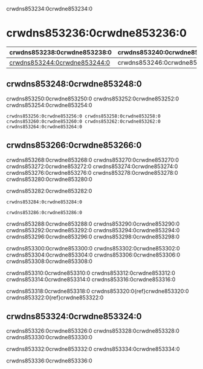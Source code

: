 crwdns853234:0crwdne853234:0
# crwdns853236:0crwdne853236:0

| crwdns853238:0crwdne853238:0                                 | crwdns853240:0crwdne853240:0 |
| ------------------------------------------------------------ | ---------------------------- |
| [crwdns853244:0crwdne853244:0](crwdns853242:0crwdne853242:0) | crwdns853246:0crwdne853246:0 |

## crwdns853248:0crwdne853248:0

crwdns853250:0crwdne853250:0 crwdns853252:0crwdne853252:0 crwdns853254:0crwdne853254:0

```{figure}  ../figures/error-management.jpg
crwdns853256:0crwdne853256:0 crwdns853258:0crwdne853258:0
crwdns853260:0crwdne853260:0 crwdns853262:0crwdne853262:0 crwdns853264:0crwdne853264:0
```

## crwdns853266:0crwdne853266:0

crwdns853268:0crwdne853268:0 crwdns853270:0crwdne853270:0 crwdns853272:0crwdne853272:0 crwdns853274:0crwdne853274:0 crwdns853276:0crwdne853276:0 crwdns853278:0crwdne853278:0 crwdns853280:0crwdne853280:0

crwdns853282:0crwdne853282:0

```{figure}  ../figures/testing-motivation1.png
crwdns853284:0crwdne853284:0
```

```{figure}  ../figures/testing-motivation2.png
crwdns853286:0crwdne853286:0
```

crwdns853288:0crwdne853288:0 crwdns853290:0crwdne853290:0 crwdns853292:0crwdne853292:0 crwdns853294:0crwdne853294:0 crwdns853296:0crwdne853296:0 crwdns853298:0crwdne853298:0

crwdns853300:0crwdne853300:0 crwdns853302:0crwdne853302:0 crwdns853304:0crwdne853304:0 crwdns853306:0crwdne853306:0 crwdns853308:0crwdne853308:0

crwdns853310:0crwdne853310:0 crwdns853312:0crwdne853312:0 crwdns853314:0crwdne853314:0 crwdns853316:0crwdne853316:0

crwdns853318:0crwdne853318:0 crwdns853320:0{ref}crwdne853320:0 crwdns853322:0{ref}crwdne853322:0

## crwdns853324:0crwdne853324:0

crwdns853326:0crwdne853326:0 crwdns853328:0crwdne853328:0 crwdns853330:0crwdne853330:0

crwdns853332:0crwdne853332:0 crwdns853334:0crwdne853334:0

crwdns853336:0crwdne853336:0
